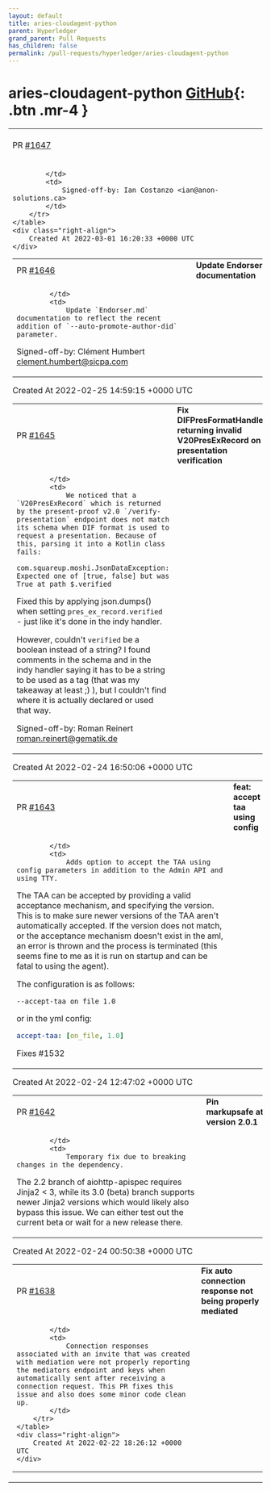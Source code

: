 ```yaml
---
layout: default
title: aries-cloudagent-python
parent: Hyperledger
grand_parent: Pull Requests
has_children: false
permalink: /pull-requests/hyperledger/aries-cloudagent-python
---
```


# aries-cloudagent-python <span class="fs-3 right-align">[GitHub](https://github.com/hyperledger/aries-cloudagent-python){: .btn .mr-4 }</span>


<div>
    <table>
        <tr>
            <td>
                PR <a href="https://github.com/hyperledger/aries-cloudagent-python/pull/1647" class=".btn">#1647</a>
            </td>
            <td>
                <b>
                    Performance deme updates
                </b>
            </td>
        </tr>
        <tr>
            <td>
                
            </td>
            <td>
                Signed-off-by: Ian Costanzo <ian@anon-solutions.ca>
            </td>
        </tr>
    </table>
    <div class="right-align">
        Created At 2022-03-01 16:20:33 +0000 UTC
    </div>
</div>

<div>
    <table>
        <tr>
            <td>
                PR <a href="https://github.com/hyperledger/aries-cloudagent-python/pull/1646" class=".btn">#1646</a>
            </td>
            <td>
                <b>
                    Update Endorser documentation
                </b>
            </td>
        </tr>
        <tr>
            <td>
                
            </td>
            <td>
                Update `Endorser.md` documentation to reflect the recent addition of `--auto-promote-author-did` parameter.

Signed-off-by: Clément Humbert <clement.humbert@sicpa.com>
            </td>
        </tr>
    </table>
    <div class="right-align">
        Created At 2022-02-25 14:59:15 +0000 UTC
    </div>
</div>

<div>
    <table>
        <tr>
            <td>
                PR <a href="https://github.com/hyperledger/aries-cloudagent-python/pull/1645" class=".btn">#1645</a>
            </td>
            <td>
                <b>
                    Fix DIFPresFormatHandler returning invalid V20PresExRecord on presentation verification
                </b>
            </td>
        </tr>
        <tr>
            <td>
                
            </td>
            <td>
                We noticed that a `V20PresExRecord` which is returned by the present-proof v2.0 `/verify-presentation` endpoint does not match its schema when DIF format is used to request a presentation. Because of this, parsing it into a Kotlin class fails:
`com.squareup.moshi.JsonDataException: Expected one of [true, false] but was True at path $.verified`

Fixed this by applying json.dumps() when setting `pres_ex_record.verified` - just like it's done in the indy handler.

However, couldn't `verified` be a boolean instead of a string? I found comments in the schema and in the indy handler saying it has to be a string to be used as a tag (that was my takeaway at least ;) ), but I couldn't find where it is actually declared or used that way.

Signed-off-by: Roman Reinert <roman.reinert@gematik.de>
            </td>
        </tr>
    </table>
    <div class="right-align">
        Created At 2022-02-24 16:50:06 +0000 UTC
    </div>
</div>

<div>
    <table>
        <tr>
            <td>
                PR <a href="https://github.com/hyperledger/aries-cloudagent-python/pull/1643" class=".btn">#1643</a>
            </td>
            <td>
                <b>
                    feat: accept taa using config
                </b>
            </td>
        </tr>
        <tr>
            <td>
                
            </td>
            <td>
                Adds option to accept the TAA using config parameters in addition to the Admin API and using TTY.

The TAA can be accepted by providing a valid acceptance mechanism, and specifying the version. This is to make sure newer versions of the TAA aren't automatically accepted. If the version does not match, or the acceptance mechanism doesn't exist in the aml, an error is thrown and the process is terminated (this seems fine to me as it is run on startup and can be fatal to using the agent).

The configuration is as follows:

```
--accept-taa on_file 1.0
```

or in the yml config:

```yml
accept-taa: [on_file, 1.0]
```

Fixes #1532 
            </td>
        </tr>
    </table>
    <div class="right-align">
        Created At 2022-02-24 12:47:02 +0000 UTC
    </div>
</div>

<div>
    <table>
        <tr>
            <td>
                PR <a href="https://github.com/hyperledger/aries-cloudagent-python/pull/1642" class=".btn">#1642</a>
            </td>
            <td>
                <b>
                    Pin markupsafe at version 2.0.1
                </b>
            </td>
        </tr>
        <tr>
            <td>
                
            </td>
            <td>
                Temporary fix due to breaking changes in the dependency.

The 2.2 branch of aiohttp-apispec requires Jinja2 < 3, while its 3.0 (beta) branch supports newer Jinja2 versions which would likely also bypass this issue. We can either test out the current beta or wait for a new release there.
            </td>
        </tr>
    </table>
    <div class="right-align">
        Created At 2022-02-24 00:50:38 +0000 UTC
    </div>
</div>

<div>
    <table>
        <tr>
            <td>
                PR <a href="https://github.com/hyperledger/aries-cloudagent-python/pull/1638" class=".btn">#1638</a>
            </td>
            <td>
                <b>
                    Fix auto connection response not being properly mediated
                </b>
            </td>
        </tr>
        <tr>
            <td>
                
            </td>
            <td>
                Connection responses associated with an invite that was created with mediation were not properly reporting the mediators endpoint and keys when automatically sent after receiving a connection request. This PR fixes this issue and also does some minor code clean up.
            </td>
        </tr>
    </table>
    <div class="right-align">
        Created At 2022-02-22 18:26:12 +0000 UTC
    </div>
</div>

